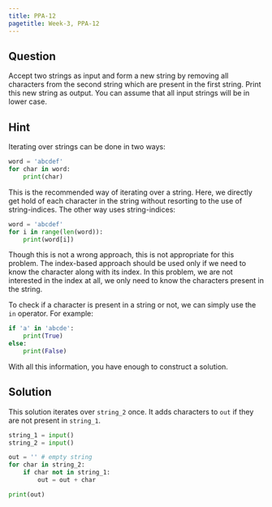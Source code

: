 ```yaml
---
title: PPA-12
pagetitle: Week-3, PPA-12
---
```


## Question

Accept two strings as input and form a new string by removing all characters from the second string which are present in the first string. Print this new string as output. You can assume that all input strings will be in lower case.



## Hint

Iterating over strings can be done in two ways:

```python
word = 'abcdef'
for char in word:
    print(char)
```

This is the recommended way of iterating over a string. Here, we directly get hold of each character in the string without resorting to the use of string-indices. The other way uses string-indices:

```python
word = 'abcdef'
for i in range(len(word)):
    print(word[i])
```

Though this is not a wrong approach, this is not appropriate for this problem. The index-based approach should be used only if we need to know the character along with its index. In this problem, we are not interested in the index at all, we only need to know the characters present in the string.

To check if a character is present in a string or not, we can simply use the `in` operator. For example:

```python
if 'a' in 'abcde':
    print(True)
else:
    print(False)
```

With all this information, you have enough to construct a solution.



## Solution

This solution iterates over `string_2` once. It adds characters to `out` if they are not present in `string_1`.

```python
string_1 = input()
string_2 = input()

out = '' # empty string
for char in string_2:
    if char not in string_1:
        out = out + char

print(out)
```
